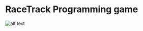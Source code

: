 # RaceTrack Programming game

![alt text][race]

[race]: https://github.com/kinnla/racetrack/screenshots/racetrack-race.png "Screenshot of a race"
